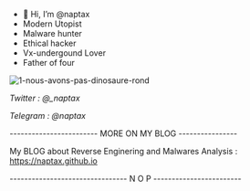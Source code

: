 - 👋 Hi, I’m @naptax
- Modern Utopist
- Malware hunter
- Ethical hacker
- Vx-undergound Lover 
- Father of four 


![1-nous-avons-pas-dinosaure-rond](https://user-images.githubusercontent.com/112569890/191686883-7a83cc61-8dd0-4963-8b61-64b73155e0ec.png)

*Twitter   : @_naptax*

*Telegram  : @naptax*


------------------------ MORE ON MY BLOG ----------------

My BLOG about Reverse Enginering and Malwares Analysis : https://naptax.github.io

-------------------------------- N O P ------------------------
